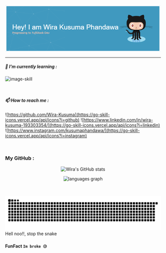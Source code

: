 <div align="center">

![banner](img/github-header-image.png)

</div>


<!--
**Wira-Kusuma/Wira-Kusuma** is a ✨ _special_ ✨ repository because its `README.md` (this file) appears on your GitHub profile.

Here are some ideas to get you started:

- 🔭 I’m currently working on ...
- 🌱 I’m currently learning ...
- 👯 I’m looking to collaborate on ...
- 🤔 I’m looking for help with ...
- 💬 Ask me about ...
- 📫 How to reach me: ...
- 😄 Pronouns: ...
- ⚡ Fun fact: ...
-->
<hr>

##### 🌱 I’m currently learning :

 ![image-skill](https://go-skill-icons.vercel.app/api/icons?i=html,css,js,github)

<br>

##### 📫 How to reach me :

![https://github.com/Wira-Kusuma](https://go-skill-icons.vercel.app/api/icons?i=github) ![https://www.linkedin.com/in/wira-kusuma-193303354/](https://go-skill-icons.vercel.app/api/icons?i=linkedin) ![https://www.instagram.com/kusumaphandawa/](https://go-skill-icons.vercel.app/api/icons?i=instagram)

<br>

### My GitHub : 
<div align="center">

![Wira's GitHub stats](https://github-readme-stats.vercel.app/api?username=Wira-Kusuma&show_icons=true&theme=radical)

</div>




<div align="center">
  
  <img src="https://github-readme-stats.vercel.app/api/top-langs?username=Wira-Kusuma&locale=en&hide_title=false&layout=compact&card_width=320&langs_count=5&theme=dracula&hide_border=false" height="150" alt="languages graph"  />
</div>

<br clear="both">

<br clear="both">

<img src="https://raw.githubusercontent.com/wira-kusuma/wira-kusuma/output/snake.svg" alt="Snake animation" /> Hell noo!!, stop the snake

###


#### FunFact ```Im broke 😥```
